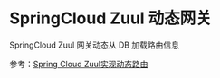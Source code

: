 # SpringCloud Zuul 动态网关

SpringCloud Zuul 网关动态从 DB 加载路由信息

参考：[Spring Cloud Zuul实现动态路由](https://cloud.tencent.com/developer/article/1033922)

